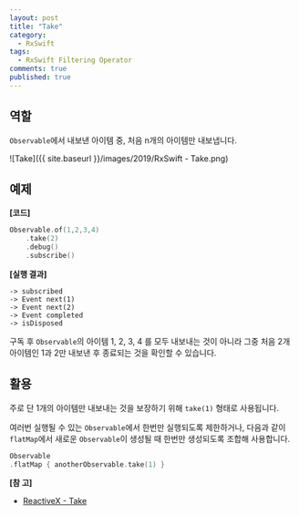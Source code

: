 ```yaml
---
layout: post
title: "Take"
category: 
  - RxSwift
tags: 
  - RxSwift Filtering Operator
comments: true
published: true
---
```


## 역할
`Observable`에서 내보낸 아이템 중, 처음 n개의 아이템만 내보냅니다.

![Take]({{ site.baseurl }}/images/2019/RxSwift - Take.png)

## 예제

**[코드]**

```swift
Observable.of(1,2,3,4)
	.take(2)
	.debug()
	.subscribe()
```

**[실행 결과]**

```
-> subscribed
-> Event next(1)
-> Event next(2)
-> Event completed
-> isDisposed
```

구독 후 `Observable`의 아이템 1, 2, 3, 4 를 모두 내보내는 것이 아니라 그중 처음 2개 아이템인 1과 2만 내보낸 후 종료되는 것을 확인할 수 있습니다.

## 활용
주로 단 1개의 아이템만 내보내는 것을 보장하기 위해 `take(1)` 형태로 사용됩니다.

여러번 실행될 수 있는 `Observable`에서 한번만 실행되도록 제한하거나, 다음과 같이 `flatMap`에서 새로운 `Observable`이 생성될 때 한번만 생성되도록 조합해 사용합니다.

```swift
Observable
.flatMap { anotherObservable.take(1) }
```

**[참 고]**

- [ReactiveX - Take](http://reactivex.io/documentation/operators/take.html)